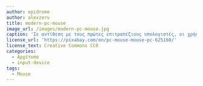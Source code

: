 ```yaml
---
author: epidrome
author: alexzerv
title: modern-pc-mouse
image_url: /images/modern-pc-mouse.jpg
caption: 'Σε αντίθεση με τους πρώτες επιτραπέζιους υπολογιστές, οι χρήστες είναι πλέον εξοικειωμένοι με αυτούς, με αποτέλεσμα οι συσκευές εισόδου να γίνονται ολοένα και πολυπλοκότερες για να ικανοποιήσουν τις ανάγκες τους.'
license_url: 'https://pixabay.com/en/pc-mouse-mouse-pc-625160/'
license_text: Creative Commons CC0
categories:
  - Αρχέτυπα
  - input-device
tags:
  - Mouse
---
```

